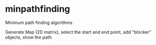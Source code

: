 # minpathfinding
Minimum path finding algorithms

Generate Map (2D matrix), select the start and end point, add "blocker" objects, show the path
